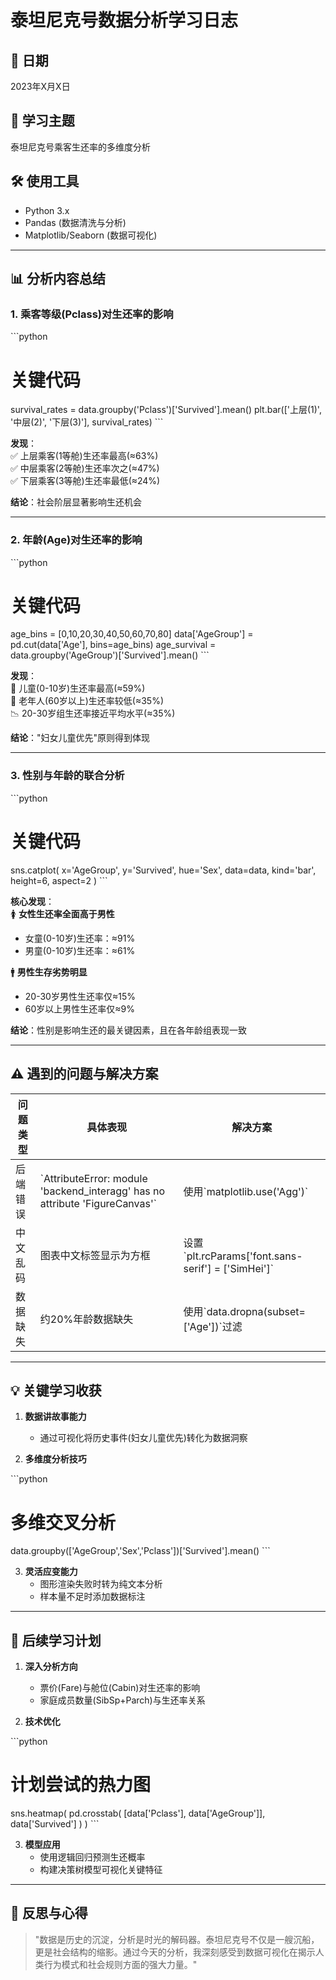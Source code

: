 # 泰坦尼克号数据分析学习日志

## 📅 日期  
2023年X月X日  

## 🎯 学习主题  
泰坦尼克号乘客生还率的多维度分析  

## 🛠 使用工具  
- Python 3.x  
- Pandas (数据清洗与分析)  
- Matplotlib/Seaborn (数据可视化)  

---

## 📊 分析内容总结

### 1. 乘客等级(Pclass)对生还率的影响

\`\`\`python
# 关键代码
survival_rates = data.groupby('Pclass')['Survived'].mean()
plt.bar(['上层(1)', '中层(2)', '下层(3)'], survival_rates)
\`\`\`

**发现**：  
✅ 上层乘客(1等舱)生还率最高(≈63%)  
✅ 中层乘客(2等舱)生还率次之(≈47%)  
✅ 下层乘客(3等舱)生还率最低(≈24%)  

**结论**：社会阶层显著影响生还机会  

---

### 2. 年龄(Age)对生还率的影响

\`\`\`python
# 关键代码
age_bins = [0,10,20,30,40,50,60,70,80]
data['AgeGroup'] = pd.cut(data['Age'], bins=age_bins)
age_survival = data.groupby('AgeGroup')['Survived'].mean()
\`\`\`

**发现**：  
👶 儿童(0-10岁)生还率最高(≈59%)  
👴 老年人(60岁以上)生还率较低(≈35%)  
📉 20-30岁组生还率接近平均水平(≈35%)  

**结论**："妇女儿童优先"原则得到体现  

---

### 3. 性别与年龄的联合分析

\`\`\`python
# 关键代码
sns.catplot(
    x='AgeGroup', 
    y='Survived', 
    hue='Sex', 
    data=data, 
    kind='bar',
    height=6,
    aspect=2
)
\`\`\`

**核心发现**：  
🚺 **女性生还率全面高于男性**  
- 女童(0-10岁)生还率：≈91%  
- 男童(0-10岁)生还率：≈61%  

🚹 **男性生存劣势明显**  
- 20-30岁男性生还率仅≈15%  
- 60岁以上男性生还率仅≈9%  

**结论**：性别是影响生还的最关键因素，且在各年龄组表现一致  

---

## ⚠ 遇到的问题与解决方案

| 问题类型 | 具体表现 | 解决方案 |
|---------|---------|---------|
| 后端错误 | \`AttributeError: module 'backend_interagg' has no attribute 'FigureCanvas'\` | 使用\`matplotlib.use('Agg')\` |
| 中文乱码 | 图表中文标签显示为方框 | 设置\`plt.rcParams['font.sans-serif'] = ['SimHei']\` |
| 数据缺失 | 约20%年龄数据缺失 | 使用\`data.dropna(subset=['Age'])\`过滤 |

---

## 💡 关键学习收获

1. **数据讲故事能力**  
   - 通过可视化将历史事件(妇女儿童优先)转化为数据洞察
   
2. **多维度分析技巧**  
   
\`\`\`python
# 多维交叉分析
data.groupby(['AgeGroup','Sex','Pclass'])['Survived'].mean()
\`\`\`

3. **灵活应变能力**  
   - 图形渲染失败时转为纯文本分析
   - 样本量不足时添加数据标注

---

## 📅 后续学习计划

1. **深入分析方向**  
   - 票价(Fare)与舱位(Cabin)对生还率的影响
   - 家庭成员数量(SibSp+Parch)与生还率关系

2. **技术优化**  
   
\`\`\`python
# 计划尝试的热力图
sns.heatmap(
    pd.crosstab(
        [data['Pclass'], data['AgeGroup']], 
        data['Survived']
    )
)
\`\`\`

3. **模型应用**  
   - 使用逻辑回归预测生还概率
   - 构建决策树模型可视化关键特征

---

## 💭 反思与心得

> "数据是历史的沉淀，分析是时光的解码器。泰坦尼克号不仅是一艘沉船，更是社会结构的缩影。通过今天的分析，我深刻感受到数据可视化在揭示人类行为模式和社会规则方面的强大力量。"


